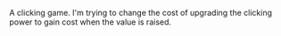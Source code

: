 A clicking game.
I'm trying to change the cost of upgrading the clicking power to gain cost
when the value is raised.
